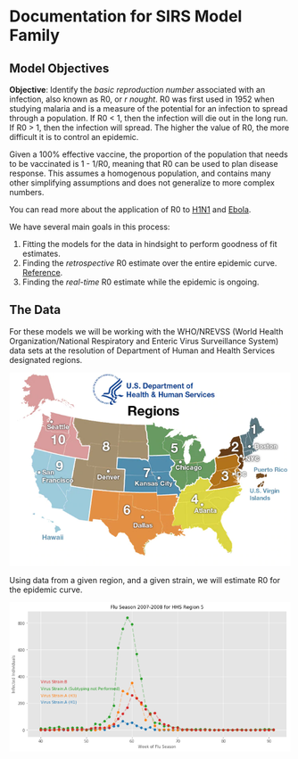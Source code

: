 # Documentation for SIRS Model Family

## Model Objectives

**Objective**: Identify the *basic reproduction number* associated with an infection, also known as R0, or *r nought*.  R0 was first used in 1952 when studying malaria and is a measure of the potential for an infection to spread through a population.  If R0 < 1, then the infection will die out in the long run.  If R0 > 1, then the infection will spread.  The higher the value of R0, the more difficult it is to control an epidemic.

Given a 100% effective vaccine, the proportion of the population that needs to be vaccinated is 1 - 1/R0, meaning that R0 can be used to plan disease response.  This assumes a homogenous population, and contains many other simplifying assumptions and does not generalize to more complex numbers.

You can read more about the application of R0 to [H1N1](http://science.sciencemag.org/content/324/5934/1557) and [Ebola](http://currents.plos.org/outbreaks/article/obk-14-0036-early-epidemic-dynamics-of-the-west-african-2014-ebola-outbreak-estimates-derived-with-a-simple-two-parameter-model/).

We have several main goals in this process:

1. Fitting the models for the data in hindsight to perform goodness of fit estimates.
2. Finding the *retrospective* R0 estimate over the entire epidemic curve. [Reference](https://www.researchgate.net/profile/James_Hyman/publication/233988169_chowell_2006_estimation_reproductive_number_spanish_flu_geneva/links/02bfe50dcbe6d4a6b3000000/chowell-2006-estimation-reproductive-number-spanish-flu-geneva.pdf).
3. Finding the *real-time* R0 estimate while the epidemic is ongoing.

## The Data

For these models we will be working with the WHO/NREVSS (World Health Organization/National Respiratory and Enteric Virus Surveillance System) data sets at the resolution of Department of Human and Health Services designated regions.

![Map of HHS Regions](images/regionsmap.jpg)

Using data from a given region, and a given strain, we will estimate R0 for the epidemic curve.

![2007-2008 Flu Infections in Region 5](images/2007-2008-Flu.png)
